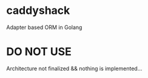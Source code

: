 # caddyshack

Adapter based ORM in Golang

# DO NOT USE

Architecture not finalized && nothing is implemented...
